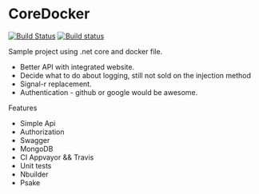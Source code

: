 # CoreDocker

[![Build Status](https://travis-ci.org/rolfwessels/CoreDocker.svg?branch=master)](https://travis-ci.org/rolfwessels/CoreDocker)
[![Build status](https://ci.appveyor.com/api/projects/status/tumprt66bbfxb22o?svg=true)](https://ci.appveyor.com/project/rolfwessels/coredocker)

Sample project using .net core and docker file.

 * Better API with integrated website.
 * Decide what to do about logging, still not sold on the injection method
 * Signal-r replacement.
 * Authentication - github or google would be awesome.

 Features
 * Simple Api
 * Authorization
 * Swagger
 * MongoDB
 * CI Appvayor && Travis
 * Unit tests
 * Nbuilder
 * Psake





